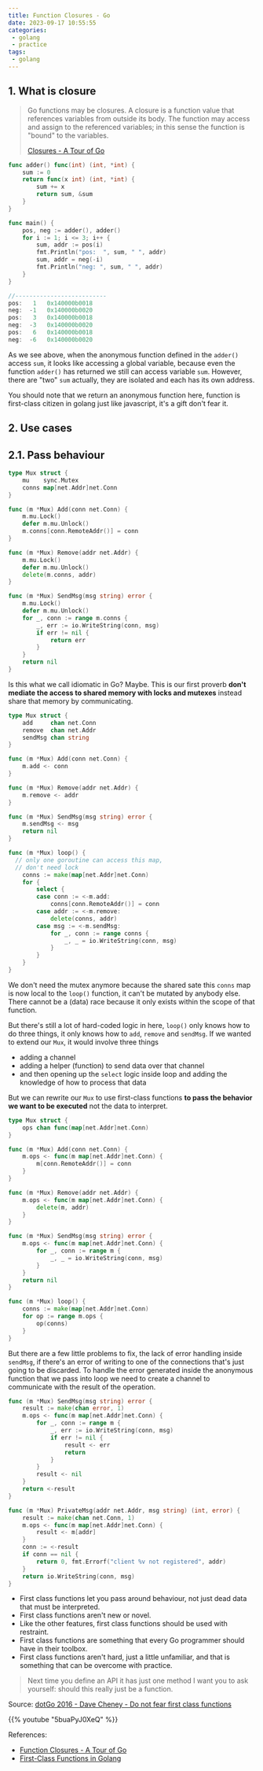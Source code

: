 ```yaml
---
title: Function Closures - Go
date: 2023-09-17 10:55:55
categories:
 - golang
 - practice
tags:
 - golang
---
```


## 1. What is closure

> Go functions may be closures. A closure is a function value that references variables from outside its body. The function may access and assign to the referenced variables; in this sense the function is "bound" to the variables.
>
> [Closures - A Tour of Go](https://go.dev/tour/moretypes/25)

```go
func adder() func(int) (int, *int) {
	sum := 0
	return func(x int) (int, *int) {
		sum += x
		return sum, &sum
	}
}

func main() {
	pos, neg := adder(), adder()
	for i := 1; i <= 3; i++ {
		sum, addr := pos(i)
		fmt.Println("pos:  ", sum, " ", addr)
		sum, addr = neg(-i)
		fmt.Println("neg: ", sum, " ", addr)
	}
}

//--------------------------
pos:   1   0x140000b0018
neg:  -1   0x140000b0020
pos:   3   0x140000b0018
neg:  -3   0x140000b0020
pos:   6   0x140000b0018
neg:  -6   0x140000b0020
```

As we see above,  when the anonymous function defined in the `adder()` access `sum`, it looks like accessing a global variable, because even the function `adder()` has returned we still can access variable `sum`. However, there are "two" `sum` actually, they are isolated and each has its own address. 

You should note that we return an anonymous function here, function is first-class citizen in golang just like javascript, it's a gift don't fear it. 

## 2. Use cases

## 2.1. Pass behaviour

```go
type Mux struct {
	mu    sync.Mutex
	conns map[net.Addr]net.Conn
}

func (m *Mux) Add(conn net.Conn) {
	m.mu.Lock()
	defer m.mu.Unlock()
	m.conns[conn.RemoteAddr()] = conn
}

func (m *Mux) Remove(addr net.Addr) {
	m.mu.Lock()
	defer m.mu.Unlock()
	delete(m.conns, addr)
}

func (m *Mux) SendMsg(msg string) error {
	m.mu.Lock()
	defer m.mu.Unlock()
	for _, conn := range m.conns {
		_, err := io.WriteString(conn, msg)
		if err != nil {
			return err
		}
	}
	return nil
}
```

Is this what we call idiomatic in Go? Maybe. This is our first proverb **don't mediate the access to shared memory with locks and mutexes** instead share that memory by communicating. 

```go
type Mux struct {
	add     chan net.Conn
	remove  chan net.Addr
	sendMsg chan string
}

func (m *Mux) Add(conn net.Conn) {
	m.add <- conn
}

func (m *Mux) Remove(addr net.Addr) {
	m.remove <- addr
}

func (m *Mux) SendMsg(msg string) error {
	m.sendMsg <- msg
	return nil
}

func (m *Mux) loop() {
  // only one goroutine can access this map, 
  // don't need lock
	conns := make(map[net.Addr]net.Conn)
	for {
		select {
		case conn := <-m.add:
			conns[conn.RemoteAddr()] = conn
		case addr := <-m.remove:
			delete(conns, addr)
		case msg := <-m.sendMsg:
			for _, conn := range conns {
				_, _ = io.WriteString(conn, msg)
			}
		}
	}
}
```

We don't need the mutex anymore because the shared sate this `conns` map is now local to the `loop()` function, it can't be mutated by anybody else. There cannot be a (data) race because it only exists within the scope of that function. 

But there's still a lot of hard-coded logic in here, `loop()` only knows how to do three things, it only knows how to `add`, `remove` and `sendMsg`. If we wanted to extend our `Mux`,  it would involve three things

- adding a channel
- adding a helper (function) to send data over that channel
- and then opening up the `select` logic inside loop and adding the knowledge of how to process  that data

But we can rewrite our `Mux` to use first-class functions **to pass the behavior we want to be executed** not the data to interpret. 

```go
type Mux struct {
	ops chan func(map[net.Addr]net.Conn)
}

func (m *Mux) Add(conn net.Conn) {
	m.ops <- func(m map[net.Addr]net.Conn) {
		m[conn.RemoteAddr()] = conn
	}
}

func (m *Mux) Remove(addr net.Addr) {
	m.ops <- func(m map[net.Addr]net.Conn) {
		delete(m, addr)
	}
}

func (m *Mux) SendMsg(msg string) error {
	m.ops <- func(m map[net.Addr]net.Conn) {
		for _, conn := range m {
			_, _ = io.WriteString(conn, msg)
		}
	}
	return nil
}

func (m *Mux) loop() {
	conns := make(map[net.Addr]net.Conn)
	for op := range m.ops {
		op(conns)
	}
}
```

But there are a few little problems to fix, the lack of error handling inside `sendMsg`,  if there's an error of writing to one of the connections that's just going to be discarded. To handle the error generated inside the anonymous function that we pass into loop we need to create a channel to communicate with the result of the operation. 

```go
func (m *Mux) SendMsg(msg string) error {
	result := make(chan error, 1)
	m.ops <- func(m map[net.Addr]net.Conn) {
		for _, conn := range m {
			_, err := io.WriteString(conn, msg)
			if err != nil {
				result <- err
				return
			}
		}
		result <- nil
	}
	return <-result
}

func (m *Mux) PrivateMsg(addr net.Addr, msg string) (int, error) {
	result := make(chan net.Conn, 1)
	m.ops <- func(m map[net.Addr]net.Conn) {
		result <- m[addr]
	}
	conn := <-result
	if conn == nil {
		return 0, fmt.Errorf("client %v not registered", addr)
	}
	return io.WriteString(conn, msg)
}
```

- First class functions let you pass around behaviour, not just dead data that must be interpreted.
- First class functions aren't new or novel.
- Like the other features, first class functions should be used with restraint.
- First class functions are something that every Go programmer should have in their toolbox.
- First class functions aren't hard, just a little unfamiliar, and that is something that can be overcome with practice.

> Next time you define an API it has just one method I want you to ask yourself: should this really just be a function.

Source: [dotGo 2016 - Dave Cheney - Do not fear first class functions](https://www.youtube.com/watch?v=5buaPyJ0XeQ&list=WL&index=1) 

{{% youtube "5buaPyJ0XeQ" %}}

References:

- [Function Closures - A Tour of Go](https://go.dev/tour/moretypes/25)
-  [First-Class Functions in Golang](https://levelup.gitconnected.com/first-class-functions-in-golang-ef2a5001bb4f) 